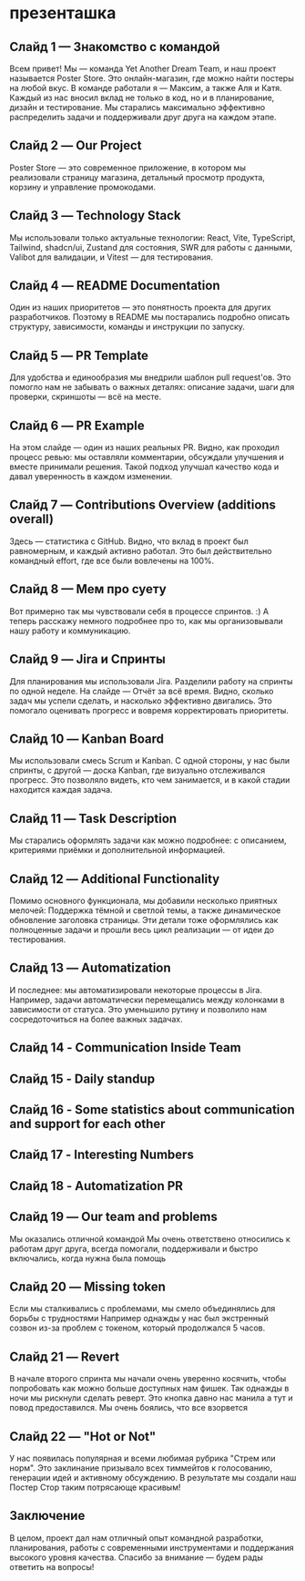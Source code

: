 # презенташка

## Слайд 1 — Знакомство с командой

Всем привет! Мы — команда Yet Another Dream Team, и наш проект называется Poster Store. Это онлайн-магазин, где можно найти постеры на любой вкус.
В команде работали я — Максим, а также Аля и Катя. Каждый из нас вносил вклад не только в код, но и в планирование, дизайн и тестирование. Мы старались максимально эффективно распределить задачи и поддерживали друг друга на каждом этапе.

## Слайд 2 — Our Project

Poster Store — это современное приложение, в котором мы реализовали страницу магазина, детальный просмотр продукта, корзину и управление промокодами.

## Слайд 3 — Technology Stack

Мы использовали только актуальные технологии:
React, Vite, TypeScript, Tailwind, shadcn/ui, Zustand для состояния, SWR для работы с данными, Valibot для валидации, и Vitest — для тестирования.

## Слайд 4 — README Documentation

Один из наших приоритетов — это понятность проекта для других разработчиков. Поэтому в README мы постарались подробно описать структуру, зависимости, команды и инструкции по запуску.

## Слайд 5 — PR Template

Для удобства и единообразия мы внедрили шаблон pull request'ов.
Это помогло нам не забывать о важных деталях: описание задачи, шаги для проверки, скриншоты — всё на месте.

## Слайд 6 — PR Example

На этом слайде — один из наших реальных PR. Видно, как проходил процесс ревью: мы оставляли комментарии, обсуждали улучшения и вместе принимали решения. Такой подход улучшал качество кода и давал уверенность в каждом изменении.

## Слайд 7 — Contributions Overview (additions overall)

Здесь — статистика с GitHub. Видно, что вклад в проект был равномерным, и каждый активно работал. Это был действительно командный effort, где все были вовлечены на 100%.

## Слайд 8 — Мем про суету

Вот примерно так мы чувствовали себя в процессе спринтов. :)
А теперь расскажу немного подробнее про то, как мы организовывали нашу работу и коммуникацию.

## Слайд 9 — Jira и Спринты

Для планирования мы использовали Jira. Разделили работу на спринты по одной неделе.
На слайде — Отчёт за всё время. Видно, сколько задач мы успели сделать, и насколько эффективно двигались. Это помогало оценивать прогресс и вовремя корректировать приоритеты.

## Слайд 10 — Kanban Board

Мы использовали смесь Scrum и Kanban.
С одной стороны, у нас были спринты, с другой — доска Kanban, где визуально отслеживался прогресс. Это позволяло видеть, кто чем занимается, и в какой стадии находится каждая задача.

## Слайд 11 — Task Description

Мы старались оформлять задачи как можно подробнее: с описанием, критериями приёмки и дополнительной информацией.

## Слайд 12 — Additional Functionality

Помимо основного функционала, мы добавили несколько приятных мелочей:
Поддержка тёмной и светлой темы, а также динамическое обновление заголовка страницы.
Эти детали тоже оформлялись как полноценные задачи и прошли весь цикл реализации — от идеи до тестирования.

## Слайд 13 — Automatization

И последнее: мы автоматизировали некоторые процессы в Jira.
Например, задачи автоматически перемещались между колонками в зависимости от статуса. Это уменьшило рутину и позволило нам сосредоточиться на более важных задачах.

## Слайд 14 - Communication Inside Team

## Слайд 15 - Daily standup

## Слайд 16 - Some statistics about communication and support for each other

## Слайд 17 - Interesting Numbers

## Слайд 18 - Automatization PR

## Слайд 19 — Our team and problems

Мы оказались отличной командой
Мы очень ответствено относились к работам друг друга, всегда помогали, поддерживали и быстро включались, когда нужна была помощь

## Слайд 20 — Missing token

Если мы сталкивались с проблемами, мы смело объединялись для борьбы с трудностями
Например однажды у нас был экстренный созвон из-за проблем с токеном, который продолжался 5 часов.

## Слайд 21 — Revert

В начале второго спринта мы начали очень уверенно косячить, чтобы попробовать как можно больше доступных нам фишек. Так однажды в ночи мы рискнули сделать реверт. Это кнопка давно нас манила а тут и повод предоставился.
Мы очень боялись, что все взорвется

## Слайд 22 — "Hot or Not"

У нас появилась популярная и всеми любимая рубрика "Стрем или норм". Это заклинание призывало всех тиммейтов к голосованию, генерации идей и активному обсуждению.
В результате мы создали наш Постер Стор таким потрясающе красивым!

## Заключение

В целом, проект дал нам отличный опыт командной разработки, планирования, работы с современными инструментами и поддержания высокого уровня качества.
Спасибо за внимание — будем рады ответить на вопросы!
